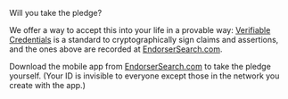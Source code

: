 
Will you take the pledge?

We offer a way to accept this into your life in a provable way: [Verifiable Credentials](https://www.w3.org/TR/vc-data-model/) is a standard to cryptographically sign claims and assertions, and the ones above are recorded at [EndorserSearch.com](https://endorsersearch.com).

Download the mobile app from [EndorserSearch.com](https://endorsersearch.com) to take the pledge yourself. (Your ID is invisible to everyone except those in the network you create with the app.)
